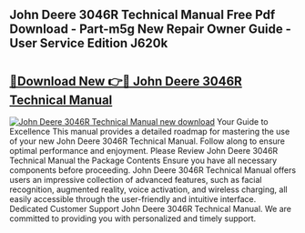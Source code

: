 ## John Deere 3046R Technical Manual Free Pdf Download - Part-m5g New Repair Owner Guide - User Service Edition J620k

# <h2><a href="http://bc91783.oget.top/?id=John+Deere+3046R+Technical+Manual">🔗Download New 👉🔴 John Deere 3046R Technical Manual</a></h2>

[![John Deere 3046R Technical Manual new download](https://i.imgur.com/5g1atiW.png)](http://bc91783.oget.top/?id=John+Deere+3046R+Technical+Manual)
Your Guide to Excellence This manual provides a detailed roadmap for mastering the use of your new John Deere 3046R Technical Manual. Follow along to ensure optimal performance and enjoyment. Please Review John Deere 3046R Technical Manual the Package Contents Ensure you have all necessary components before proceeding. John Deere 3046R Technical Manual offers users an impressive collection of advanced features, such as facial recognition, augmented reality, voice activation, and wireless charging, all easily accessible through the user-friendly and intuitive interface. Dedicated Customer Support John Deere 3046R Technical Manual. We are committed to providing you with personalized and timely support.
